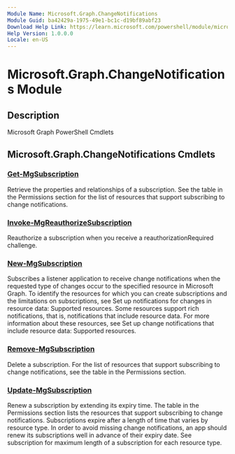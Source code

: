 ```yaml
---
Module Name: Microsoft.Graph.ChangeNotifications
Module Guid: ba42429a-1975-49e1-bc1c-d19bf89abf23
Download Help Link: https://learn.microsoft.com/powershell/module/microsoft.graph.changenotifications
Help Version: 1.0.0.0
Locale: en-US
---
```


# Microsoft.Graph.ChangeNotifications Module
## Description
Microsoft Graph PowerShell Cmdlets

## Microsoft.Graph.ChangeNotifications Cmdlets
### [Get-MgSubscription](Get-MgSubscription.md)
Retrieve the properties and relationships of a subscription.
See the table in the Permissions section for the list of resources that support subscribing to change notifications.

### [Invoke-MgReauthorizeSubscription](Invoke-MgReauthorizeSubscription.md)
Reauthorize a subscription when you receive a reauthorizationRequired challenge.

### [New-MgSubscription](New-MgSubscription.md)
Subscribes a listener application to receive change notifications when the requested type of changes occur to the specified resource in Microsoft Graph.
To identify the resources for which you can create subscriptions and the limitations on subscriptions, see Set up notifications for changes in resource data: Supported resources.
Some resources support rich notifications, that is, notifications that include resource data.
For more information about these resources, see Set up change notifications that include resource data: Supported resources.

### [Remove-MgSubscription](Remove-MgSubscription.md)
Delete a subscription.
For the list of resources that support subscribing to change notifications, see the table in the Permissions section.

### [Update-MgSubscription](Update-MgSubscription.md)
Renew a subscription by extending its expiry time.
The table in the Permissions section lists the resources that support subscribing to change notifications.
Subscriptions expire after a length of time that varies by resource type.
In order to avoid missing change notifications, an app should renew its subscriptions well in advance of their expiry date.
See subscription for maximum length of a subscription for each resource type.

